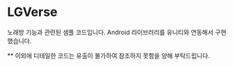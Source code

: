 # LGVerse

노래방 기능과 관련된 샘플 코드입니다.
Android 라이브러리를 유니티와 연동해서 구현했습니다.

** 이외에 디테일한 코드는 유출이 불가하여 참조하지 못함을 양해 부탁드립니다.

